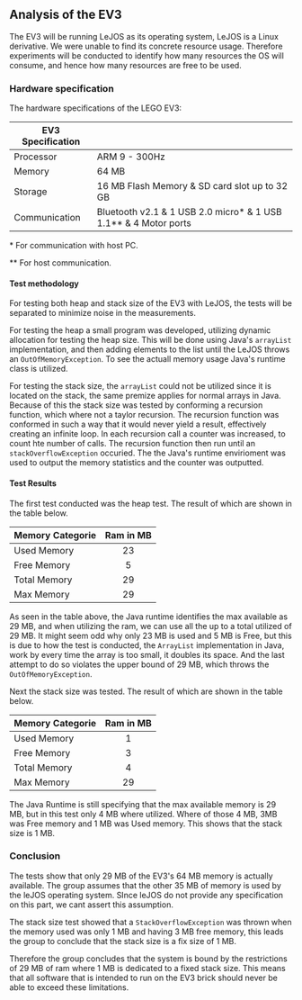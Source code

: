
## Analysis of the EV3 


The EV3 will be running LeJOS as its operating system, LeJOS is a Linux derivative. We were unable to find its concrete resource usage. Therefore experiments will be conducted to identify how many resources the OS will consume, and hence how many resources are free to be used.

### Hardware specification
The hardware specifications of the LEGO EV3:

| EV3 Specification        |             |
| ------------- |:-------------|
| Processor     | ARM 9 - 300Hz |
| Memory      | 64 MB |
| Storage | 16 MB Flash Memory & SD card slot up to 32 GB |
| Communication | Bluetooth v2.1 & 1 USB 2.0 micro\* & 1 USB 1.1** & 4 Motor ports

<!-- https://web.archive.org/web/20150224035959/http://service.lego.com/en-us/helptopics/products/themes/mindstorms/mindstorms-ev3/ev3-and-nxt-differences -->

\* For communication with host PC.

** For host communication.

#### Test methodology
For testing both heap and stack size of the EV3 with LeJOS, the tests will be separated to minimize noise in the measurements.

For testing the heap a small program was developed, utilizing dynamic allocation for testing the heap size. This will be done using Java's `arrayList` implementation, and then adding elements to the list until the LeJOS throws an `OutOfMemoryException`. To see the actuall memory usage Java's runtime class is utilized.

For testing the stack size, the `arrayList` could not be utilized since it is located on the stack, the same premize applies for normal arrays in Java. Because of this the stack size was tested by conforming a recursion function, which where not a taylor recursion. The recursion function was conformed in such a way that it would never yield a result, effectively creating an infinite loop. In each recursion call a counter was increased, to count hte number of calls. The recursion function then run until an `stackOverflowException` occuried. The the Java's runtime envirioment was used to output the memory statistics and the counter was outputted.

<!-- http://hg.openjdk.java.net/jdk7/jdk7/jdk/file/tip/src/share/classes/java/util/ArrayList.java -->
#### Test Results 

The first test conducted was the heap test. The result of which are shown in the table below.

| Memory Categorie | Ram in MB |
| ---------------- | :-------: |
| Used Memory      | 23        |
| Free Memory      | 5         |
| Total Memory     | 29        |
| Max Memory       | 29        |

As seen in the table above, the Java runtime identifies the max available as 29 MB, and when utilizing the ram, we can use all the up to a total utilized of 29 MB. It might seem odd why only 23 MB is used and 5 MB is Free, but this is due to how the test is conducted, the `ArrayList` implementation in Java, work by every time the array is too small, it doubles its space. And the last attempt to do so violates the upper bound of 29 MB, which throws the `OutOfMemoryException`.

Next the stack size was tested. The result of which are shown in the table below.

| Memory Categorie       | Ram in MB |
| ---------------------- | :-------: |
| Used Memory            | 1         |
| Free Memory            | 3         |
| Total Memory           | 4         |
| Max Memory             | 29        |

The Java Runtime is still specifying that the max available memory is 29 MB, but in this test only 4 MB where utilized. Where of those 4 MB, 3MB was Free memory and 1 MB was Used memory. This shows that the stack size is 1 MB.

### Conclusion

The tests show that only 29 MB of the EV3's 64 MB memory is actually available. The group assumes that the other 35 MB of memory is used by the leJOS operating system. SInce leJOS do not provide any specification on this part, we cant assert this assumption.

The stack size test showed that a `StackOverflowException` was thrown when the memory used was only 1 MB and having 3 MB free memory, this leads the group to conclude that the stack size is a fix size of 1 MB.

Therefore the group concludes that the system is bound by the restrictions of 29 MB of ram where 1 MB is dedicated to a fixed stack size. This means that all software that is intended to run on the EV3 brick should never be able to exceed these limitations.
